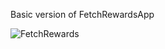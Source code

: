 Basic version of FetchRewardsApp

![FetchRewards](https://github.com/user-attachments/assets/853ee39d-4c6c-4d21-8f43-5df9d62a294e)
